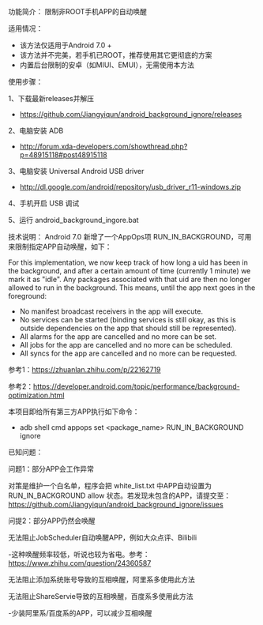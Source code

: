 功能简介：
限制非ROOT手机APP的自动唤醒

适用情况：
- 该方法仅适用于Android 7.0 +
- 该方法并不完美，若手机已ROOT，推荐使用其它更彻底的方案
- 内置后台限制的安卓（如MIUI、EMUI），无需使用本方法

使用步骤：

1、下载最新releases并解压

- https://github.com/Jiangyiqun/android_background_ignore/releases

2、电脑安装 ADB

- http://forum.xda-developers.com/showthread.php?p=48915118#post48915118

3、电脑安装 Universal Android USB driver

- http://dl.google.com/android/repository/usb_driver_r11-windows.zip

4、手机开启 USB 调试 

5、运行 android_background_ingore.bat

技术说明：
Android 7.0 新增了一个AppOps项 RUN_IN_BACKGROUND，可用来限制指定APP自动唤醒，如下：

For this implementation, we now keep track of how long a uid has
been in the background, and after a certain amount of time
(currently 1 minute) we mark it as "idle".  Any packages associated
with that uid are then no longer allowed to run in the background.
This means, until the app next goes in the foreground:

- No manifest broadcast receivers in the app will execute.
- No services can be started (binding services is still okay,
  as this is outside dependencies on the app that should still
  be represented).
- All alarms for the app are cancelled and no more can be set.
- All jobs for the app are cancelled and no more can be scheduled.
- All syncs for the app are cancelled and no more can be requested.

参考1：https://zhuanlan.zhihu.com/p/22162719

参考2：https://developer.android.com/topic/performance/background-optimization.html

本项目即给所有第三方APP执行如下命令：
- adb shell cmd appops set <package_name> RUN_IN_BACKGROUND ignore

已知问题：

问题1：部分APP会工作异常

对策是维护一个白名单，程序会把 white_list.txt 中APP自动设置为 RUN_IN_BACKGROUND allow 状态。若发现未包含的APP，请提交至：https://github.com/Jiangyiqun/android_background_ignore/issues

问提2：部分APP仍然会唤醒

无法阻止JobScheduler自动唤醒APP，例如大众点评、Bilibili

-这种唤醒频率较低，听说也较为省电。参考：https://www.zhihu.com/question/24360587

无法阻止添加系统账号导致的互相唤醒，阿里系多使用此方法

无法阻止ShareServie导致的互相唤醒，百度系多使用此方法

-少装阿里系/百度系的APP，可以减少互相唤醒
